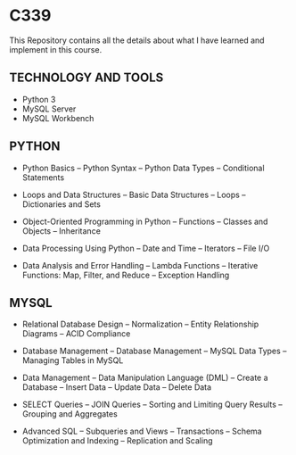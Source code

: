 # C339
This Repository contains all the details about what I have learned and implement in this course.

## TECHNOLOGY AND TOOLS

- Python 3
- MySQL Server
- MySQL Workbench

## PYTHON
* Python Basics
– Python Syntax
– Python Data Types
– Conditional Statements

* Loops and Data Structures
– Basic Data Structures
– Loops
– Dictionaries and Sets

* Object-Oriented Programming in Python
– Functions
– Classes and Objects
– Inheritance
* Data Processing Using Python
– Date and Time
– Iterators
– File I/O

* Data Analysis and Error Handling
– Lambda Functions
– Iterative Functions: Map, Filter, and Reduce
– Exception Handling

## MYSQL
* Relational Database Design
– Normalization
– Entity Relationship Diagrams
– ACID Compliance

* Database Management
– Database Management
– MySQL Data Types
– Managing Tables in MySQL

* Data Management
– Data Manipulation Language (DML)
– Create a Database
– Insert Data
– Update Data
– Delete Data

* SELECT Queries
– JOIN Queries
– Sorting and Limiting Query Results
– Grouping and Aggregates

* Advanced SQL
– Subqueries and Views
– Transactions
– Schema Optimization and Indexing
– Replication and Scaling
